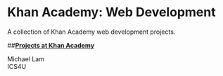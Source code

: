 # Khan Academy: Web Development
A collection of Khan Academy web development projects.

##[**Projects at Khan Academy**](https://www.khanacademy.org/profile/lam.michael/projects)

Michael Lam  
ICS4U
